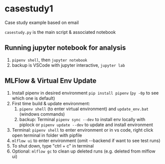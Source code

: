 # casestudy1

Case study example based on email

`casestudy.py` is the main script & associated notebook

## Running jupyter notebook for analysis

1. `pipenv shell`, then `jupyter notebook`
1. backup is VSCode with jupyter interactive, `jupyter lab`

## MLFlow & Virtual Env Update

1. Install pipenv in desired environment ` pip install pipenv ` (`py -0p` to see which one is default) 
1. First time build & update environment:
    1. `pipenv shell` (to enter virtual environment) and `update_env.bat` (windows commands)
    1. backup:  Terminal `pipenv sync --dev` to install env locally with piplock or `pipenv update --dev` to update and install environment
1. Terminal: `pipenv shell` to enter environment or in vs code, right click open terminal in folder with pipfile
1. `mlflow ui` to enter environment (omit --backend if want to see test runs)
1. To shut down, type "ctrl + c" in terminal
1. Optional: `mlflow gc` to clean up deleted runs (e.g. deleted from mlflow ui)
